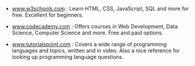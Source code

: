 - www.w3schools.com : Learn HTML, CSS, JavaScript, SQL and more for free. Excellent for beginners.

- www.codecademy.com : Offers courses in Web Development, Data Science, Computer Science and more. Free and paid options.

- www.tutorialspoint.com : Covers a wide range of programming languages and topics, written and in video. Also a nice reference for looking up programming language questions.

